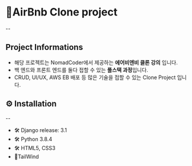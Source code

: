 # 🥇AirBnb Clone project  

--  
## Project Informations
+ 해당 프로젝트는 NomadCoder에서 제공하는 **에어비엔비 클론 강의** 입니다.  
+ 백 엔드와 프론트 엔드를 둘다 접할 수 있는 **풀스택 과정**입니다.  
+ CRUD, UI/UX, AWS EB 배포 등 많은 기술을 접할 수 있는 Clone Project 입니다.  


## ⚙ Installation  
--  
+ 🛠 Django release: 3.1  
+ 🛠 Python 3.8.4    
+ 🛠 HTML5, CSS3  
+ 🎨TailWind  